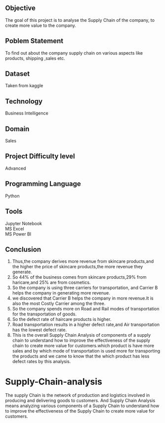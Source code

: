## Objective  
The goal of this project is to analyse the Supply Chain of the company, to create more value to the company.

## Poblem Statement 
To find out about the company supply chain on various aspects like products, shipping ,sales etc.

## Dataset 

Taken from kaggle 

## Technology 

Business Intelligence

## Domain 

Sales 

## Project Difficulty level 

Advanced

## Programming Language 

Python

## Tools 

Jupyter Notebook  
MS Excel  
MS Power BI

## Conclusion 

1) Thus,the company derives more revenue from skincare products,and the higher the price of skincare products,the more revenue they generate.
2) So 44% of the business comes from skincare products,29% from haricare,and 25% are from cosmetics.
3) So the company is using three carriers for transportation, and Carrier B helps the company in generating more revenue.
4) we discovered that Carrier B helps the company in more revenue.It is also the most Costly Carrier among the three.
5) So the company spends more on Road and Rail modes of transportation for the transportation of goods.
6) So the defect rate of haircare products is higher.
7) Road transportation results in a higher defect rate,and Air transportation has the lowest defect rate.
8) This is the overall Supply Chain Analysis of components of a supply chain to understand how to improve the effectiveness of the supply chain to create more value for customers.which product is have more sales and by which mode of transportation is used more for transporting the products and we came to know that the which product has less defect rates by this analysis.

# Supply-Chain-analysis
The supply Chain is the network of production and logistics involved in producing and delivering goods to customers. And Supply Chain Analysis means analyzing various components of a Supply Chain to understand how to improve the effectiveness of the Supply Chain to create more value for customers.

